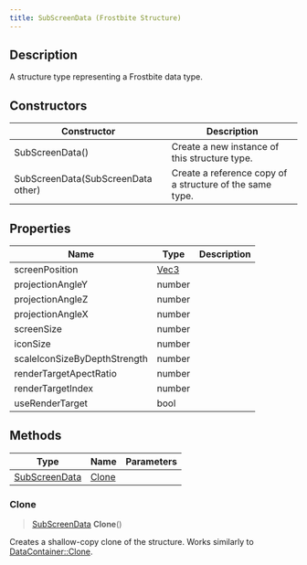 ```yaml
---
title: SubScreenData (Frostbite Structure)
---
```

## Description

A structure type representing a Frostbite data type.

## Constructors

| Constructor                        | Description                                              |
| ---------------------------------- | -------------------------------------------------------- |
| SubScreenData()                    | Create a new instance of this structure type.            |
| SubScreenData(SubScreenData other) | Create a reference copy of a structure of the same type. |

## Properties

| Name                         | Type                              | Description |
| ---------------------------- | --------------------------------- | ----------- |
| screenPosition               | [Vec3](/vext/ref/cls/shr/Vec3) |             |
| projectionAngleY             | number                            |             |
| projectionAngleZ             | number                            |             |
| projectionAngleX             | number                            |             |
| screenSize                   | number                            |             |
| iconSize                     | number                            |             |
| scaleIconSizeByDepthStrength | number                            |             |
| renderTargetApectRatio       | number                            |             |
| renderTargetIndex            | number                            |             |
| useRenderTarget              | bool                              |             |

## Methods

| Type                           | Name            | Parameters |
| ------------------------------ | --------------- | ---------- |
| [SubScreenData](SubScreenData) | [Clone](#clone) |            |

### Clone

> [SubScreenData](SubScreenData) **Clone**()

Creates a shallow-copy clone of the structure. Works similarly to [DataContainer::Clone](/vext/ref/cls/shr/datacontainer#clone).
